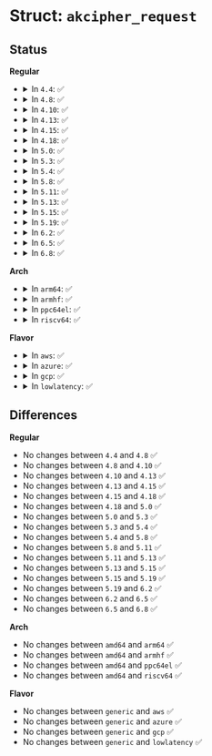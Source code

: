 # Struct: <code>akcipher_request</code>

## Status
<b>Regular</b>
<ul>
<li>
<details>
<summary>In <code>4.4</code>: ✅</summary>

```c
struct akcipher_request {
    struct crypto_async_request base;
    struct scatterlist *src;
    struct scatterlist *dst;
    unsigned int src_len;
    unsigned int dst_len;
    void * __ctx[0];
};
```
</details>
</li>
<li>
<details>
<summary>In <code>4.8</code>: ✅</summary>

```c
struct akcipher_request {
    struct crypto_async_request base;
    struct scatterlist *src;
    struct scatterlist *dst;
    unsigned int src_len;
    unsigned int dst_len;
    void * __ctx[0];
};
```
</details>
</li>
<li>
<details>
<summary>In <code>4.10</code>: ✅</summary>

```c
struct akcipher_request {
    struct crypto_async_request base;
    struct scatterlist *src;
    struct scatterlist *dst;
    unsigned int src_len;
    unsigned int dst_len;
    void * __ctx[0];
};
```
</details>
</li>
<li>
<details>
<summary>In <code>4.13</code>: ✅</summary>

```c
struct akcipher_request {
    struct crypto_async_request base;
    struct scatterlist *src;
    struct scatterlist *dst;
    unsigned int src_len;
    unsigned int dst_len;
    void * __ctx[0];
};
```
</details>
</li>
<li>
<details>
<summary>In <code>4.15</code>: ✅</summary>

```c
struct akcipher_request {
    struct crypto_async_request base;
    struct scatterlist *src;
    struct scatterlist *dst;
    unsigned int src_len;
    unsigned int dst_len;
    void * __ctx[0];
};
```
</details>
</li>
<li>
<details>
<summary>In <code>4.18</code>: ✅</summary>

```c
struct akcipher_request {
    struct crypto_async_request base;
    struct scatterlist *src;
    struct scatterlist *dst;
    unsigned int src_len;
    unsigned int dst_len;
    void * __ctx[0];
};
```
</details>
</li>
<li>
<details>
<summary>In <code>5.0</code>: ✅</summary>

```c
struct akcipher_request {
    struct crypto_async_request base;
    struct scatterlist *src;
    struct scatterlist *dst;
    unsigned int src_len;
    unsigned int dst_len;
    void * __ctx[0];
};
```
</details>
</li>
<li>
<details>
<summary>In <code>5.3</code>: ✅</summary>

```c
struct akcipher_request {
    struct crypto_async_request base;
    struct scatterlist *src;
    struct scatterlist *dst;
    unsigned int src_len;
    unsigned int dst_len;
    void * __ctx[0];
};
```
</details>
</li>
<li>
<details>
<summary>In <code>5.4</code>: ✅</summary>

```c
struct akcipher_request {
    struct crypto_async_request base;
    struct scatterlist *src;
    struct scatterlist *dst;
    unsigned int src_len;
    unsigned int dst_len;
    void * __ctx[0];
};
```
</details>
</li>
<li>
<details>
<summary>In <code>5.8</code>: ✅</summary>

```c
struct akcipher_request {
    struct crypto_async_request base;
    struct scatterlist *src;
    struct scatterlist *dst;
    unsigned int src_len;
    unsigned int dst_len;
    void * __ctx[0];
};
```
</details>
</li>
<li>
<details>
<summary>In <code>5.11</code>: ✅</summary>

```c
struct akcipher_request {
    struct crypto_async_request base;
    struct scatterlist *src;
    struct scatterlist *dst;
    unsigned int src_len;
    unsigned int dst_len;
    void * __ctx[0];
};
```
</details>
</li>
<li>
<details>
<summary>In <code>5.13</code>: ✅</summary>

```c
struct akcipher_request {
    struct crypto_async_request base;
    struct scatterlist *src;
    struct scatterlist *dst;
    unsigned int src_len;
    unsigned int dst_len;
    void * __ctx[0];
};
```
</details>
</li>
<li>
<details>
<summary>In <code>5.15</code>: ✅</summary>

```c
struct akcipher_request {
    struct crypto_async_request base;
    struct scatterlist *src;
    struct scatterlist *dst;
    unsigned int src_len;
    unsigned int dst_len;
    void * __ctx[0];
};
```
</details>
</li>
<li>
<details>
<summary>In <code>5.19</code>: ✅</summary>

```c
struct akcipher_request {
    struct crypto_async_request base;
    struct scatterlist *src;
    struct scatterlist *dst;
    unsigned int src_len;
    unsigned int dst_len;
    void * __ctx[0];
};
```
</details>
</li>
<li>
<details>
<summary>In <code>6.2</code>: ✅</summary>

```c
struct akcipher_request {
    struct crypto_async_request base;
    struct scatterlist *src;
    struct scatterlist *dst;
    unsigned int src_len;
    unsigned int dst_len;
    void * __ctx[0];
};
```
</details>
</li>
<li>
<details>
<summary>In <code>6.5</code>: ✅</summary>

```c
struct akcipher_request {
    struct crypto_async_request base;
    struct scatterlist *src;
    struct scatterlist *dst;
    unsigned int src_len;
    unsigned int dst_len;
    void * __ctx[0];
};
```
</details>
</li>
<li>
<details>
<summary>In <code>6.8</code>: ✅</summary>

```c
struct akcipher_request {
    struct crypto_async_request base;
    struct scatterlist *src;
    struct scatterlist *dst;
    unsigned int src_len;
    unsigned int dst_len;
    void * __ctx[0];
};
```
</details>
</li>
</ul>
<b>Arch</b>
<ul>
<li>
<details>
<summary>In <code>arm64</code>: ✅</summary>

```c
struct akcipher_request {
    struct crypto_async_request base;
    struct scatterlist *src;
    struct scatterlist *dst;
    unsigned int src_len;
    unsigned int dst_len;
    void * __ctx[0];
};
```
</details>
</li>
<li>
<details>
<summary>In <code>armhf</code>: ✅</summary>

```c
struct akcipher_request {
    struct crypto_async_request base;
    struct scatterlist *src;
    struct scatterlist *dst;
    unsigned int src_len;
    unsigned int dst_len;
    void * __ctx[0];
};
```
</details>
</li>
<li>
<details>
<summary>In <code>ppc64el</code>: ✅</summary>

```c
struct akcipher_request {
    struct crypto_async_request base;
    struct scatterlist *src;
    struct scatterlist *dst;
    unsigned int src_len;
    unsigned int dst_len;
    void * __ctx[0];
};
```
</details>
</li>
<li>
<details>
<summary>In <code>riscv64</code>: ✅</summary>

```c
struct akcipher_request {
    struct crypto_async_request base;
    struct scatterlist *src;
    struct scatterlist *dst;
    unsigned int src_len;
    unsigned int dst_len;
    void * __ctx[0];
};
```
</details>
</li>
</ul>
<b>Flavor</b>
<ul>
<li>
<details>
<summary>In <code>aws</code>: ✅</summary>

```c
struct akcipher_request {
    struct crypto_async_request base;
    struct scatterlist *src;
    struct scatterlist *dst;
    unsigned int src_len;
    unsigned int dst_len;
    void * __ctx[0];
};
```
</details>
</li>
<li>
<details>
<summary>In <code>azure</code>: ✅</summary>

```c
struct akcipher_request {
    struct crypto_async_request base;
    struct scatterlist *src;
    struct scatterlist *dst;
    unsigned int src_len;
    unsigned int dst_len;
    void * __ctx[0];
};
```
</details>
</li>
<li>
<details>
<summary>In <code>gcp</code>: ✅</summary>

```c
struct akcipher_request {
    struct crypto_async_request base;
    struct scatterlist *src;
    struct scatterlist *dst;
    unsigned int src_len;
    unsigned int dst_len;
    void * __ctx[0];
};
```
</details>
</li>
<li>
<details>
<summary>In <code>lowlatency</code>: ✅</summary>

```c
struct akcipher_request {
    struct crypto_async_request base;
    struct scatterlist *src;
    struct scatterlist *dst;
    unsigned int src_len;
    unsigned int dst_len;
    void * __ctx[0];
};
```
</details>
</li>
</ul>

## Differences
<b>Regular</b>
<ul>
<li>
No changes between <code>4.4</code> and <code>4.8</code> ✅
</li>
<li>
No changes between <code>4.8</code> and <code>4.10</code> ✅
</li>
<li>
No changes between <code>4.10</code> and <code>4.13</code> ✅
</li>
<li>
No changes between <code>4.13</code> and <code>4.15</code> ✅
</li>
<li>
No changes between <code>4.15</code> and <code>4.18</code> ✅
</li>
<li>
No changes between <code>4.18</code> and <code>5.0</code> ✅
</li>
<li>
No changes between <code>5.0</code> and <code>5.3</code> ✅
</li>
<li>
No changes between <code>5.3</code> and <code>5.4</code> ✅
</li>
<li>
No changes between <code>5.4</code> and <code>5.8</code> ✅
</li>
<li>
No changes between <code>5.8</code> and <code>5.11</code> ✅
</li>
<li>
No changes between <code>5.11</code> and <code>5.13</code> ✅
</li>
<li>
No changes between <code>5.13</code> and <code>5.15</code> ✅
</li>
<li>
No changes between <code>5.15</code> and <code>5.19</code> ✅
</li>
<li>
No changes between <code>5.19</code> and <code>6.2</code> ✅
</li>
<li>
No changes between <code>6.2</code> and <code>6.5</code> ✅
</li>
<li>
No changes between <code>6.5</code> and <code>6.8</code> ✅
</li>
</ul>
<b>Arch</b>
<ul>
<li>
No changes between <code>amd64</code> and <code>arm64</code> ✅
</li>
<li>
No changes between <code>amd64</code> and <code>armhf</code> ✅
</li>
<li>
No changes between <code>amd64</code> and <code>ppc64el</code> ✅
</li>
<li>
No changes between <code>amd64</code> and <code>riscv64</code> ✅
</li>
</ul>
<b>Flavor</b>
<ul>
<li>
No changes between <code>generic</code> and <code>aws</code> ✅
</li>
<li>
No changes between <code>generic</code> and <code>azure</code> ✅
</li>
<li>
No changes between <code>generic</code> and <code>gcp</code> ✅
</li>
<li>
No changes between <code>generic</code> and <code>lowlatency</code> ✅
</li>
</ul>
